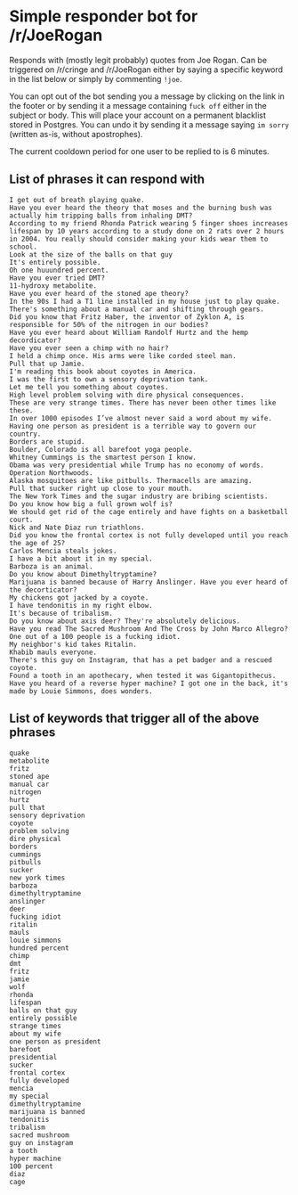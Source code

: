 # Simple responder bot for /r/JoeRogan

Responds with (mostly legit probably) quotes from Joe Rogan. Can be triggered on /r/cringe and /r/JoeRogan either by saying a specific keyword in the list below or simply by
commenting `!joe`. 

You can opt out of the bot sending you a message by clicking on the link in the footer
or by sending it a message containing `fuck off` either in the subject or body. This will place your account on a permanent blacklist stored in Postgres. You can undo it by sending it a message saying `im sorry` (written as-is, without apostrophes).

The current cooldown period for one user to be replied to is 6 minutes.

## List of phrases it can respond with
```
I get out of breath playing quake.
Have you ever heard the theory that moses and the burning bush was actually him tripping balls from inhaling DMT?
According to my friend Rhonda Patrick wearing 5 finger shoes increases lifespan by 10 years according to a study done on 2 rats over 2 hours in 2004. You really should consider making your kids wear them to school.
Look at the size of the balls on that guy
It's entirely possible.
Oh one huuundred percent.
Have you ever tried DMT?
11-hydroxy metabolite.
Have you ever heard of the stoned ape theory?
In the 90s I had a T1 line installed in my house just to play quake.
There's something about a manual car and shifting through gears.
Did you know that Fritz Haber, the inventor of Zyklon A, is responsible for 50% of the nitrogen in our bodies?
Have you ever heard about William Randolf Hurtz and the hemp decordicator?
Have you ever seen a chimp with no hair?
I held a chimp once. His arms were like corded steel man.
Pull that up Jamie.
I'm reading this book about coyotes in America.
I was the first to own a sensory deprivation tank.
Let me tell you something about coyotes.
High level problem solving with dire physical consequences.
These are very strange times. There has never been other times like these.
In over 1000 episodes I’ve almost never said a word about my wife.
Having one person as president is a terrible way to govern our country.
Borders are stupid.
Boulder, Colorado is all barefoot yoga people.
Whitney Cummings is the smartest person I know.
Obama was very presidential while Trump has no economy of words.
Operation Northwoods.
Alaska mosquitoes are like pitbulls. Thermacells are amazing.
Pull that sucker right up close to your mouth.
The New York Times and the sugar industry are bribing scientists.
Do you know how big a full grown wolf is?
We should get rid of the cage entirely and have fights on a basketball court.
Nick and Nate Diaz run triathlons.
Did you know the frontal cortex is not fully developed until you reach the age of 25?
Carlos Mencia steals jokes.
I have a bit about it in my special.
Barboza is an animal.
Do you know about Dimethyltryptamine?
Marijuana is banned because of Harry Anslinger. Have you ever heard of the decorticator?
My chickens got jacked by a coyote.
I have tendonitis in my right elbow.
It's because of tribalism.
Do you know about axis deer? They're absolutely delicious.
Have you read The Sacred Mushroom And The Cross by John Marco Allegro?
One out of a 100 people is a fucking idiot.
My neighbor's kid takes Ritalin.
Khabib mauls everyone.
There's this guy on Instagram, that has a pet badger and a rescued coyote﻿.
Found a tooth in an apothecary, when tested it was Gigantopithecus.
Have you heard of a reverse hyper machine? I got one in the back, it's made by Louie Simmons, does wonders.
```
## List of keywords that trigger all of the above phrases
```
quake
metabolite
fritz
stoned ape
manual car
nitrogen
hurtz
pull that
sensory deprivation
coyote
problem solving
dire physical
borders
cummings
pitbulls
sucker
new york times
barboza
dimethyltryptamine
anslinger
deer
fucking idiot
ritalin
mauls
louie simmons
hundred percent
chimp
dmt
fritz
jamie
wolf
rhonda
lifespan
balls on that guy
entirely possible
strange times
about my wife
one person as president
barefoot
presidential
sucker
frontal cortex
fully developed
mencia
my special
dimethyltryptamine
marijuana is banned
tendonitis
tribalism
sacred mushroom
guy on instagram
a tooth
hyper machine
100 percent
diaz
cage
```
